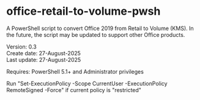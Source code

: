 # office-retail-to-volume-pwsh
A PowerShell script to convert Office 2019 from Retail to Volume (KMS). In the future, the script may be updated to support other Office products.

Version: 0.3  
Create date: 27-August-2025  
Last update: 27-August-2025  

Requires: PowerShell 5.1+ and Administrator privileges

Run "Set-ExecutionPolicy -Scope CurrentUser -ExecutionPolicy RemoteSigned -Force" if current policy is "restricted" 

